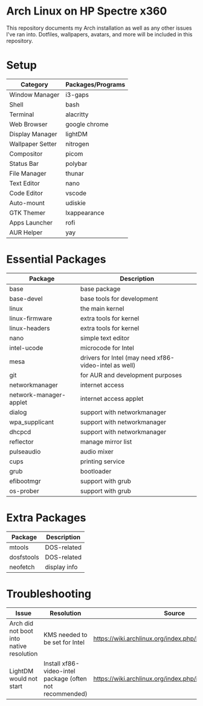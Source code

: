 # Arch Linux on HP Spectre x360
This repository documents my Arch installation as well as any other issues I've ran into. Dotfiles, wallpapers, avatars, and more will be included in this repository.

# Setup
|Category|Packages/Programs|
|--|--|
|Window Manager|i3-gaps|
|Shell|bash|
|Terminal|alacritty|
|Web Browser|google chrome|
|Display Manager|lightDM|
|Wallpaper Setter|nitrogen|
|Compositor|picom|
|Status Bar|polybar|
|File Manager|thunar|
|Text Editor|nano|
|Code Editor|vscode|
|Auto-mount|udiskie|
|GTK Themer|lxappearance|
|Apps Launcher|rofi|
|AUR Helper|yay|

# Essential Packages
|Package|Description|
|--|--|
|base|base package|
|base-devel|base tools for development|
|linux|the main kernel|
|linux-firmware|extra tools for kernel|
|linux-headers|extra tools for kernel|
|nano|simple text editor|
|intel-ucode|microcode for Intel|
|mesa|drivers for Intel (may need xf86-video-intel as well)|
|git|for AUR and development purposes|
|networkmanager|internet access|
|network-manager-applet|internet access applet|
|dialog|support with networkmanager|
|wpa_supplicant|support with networkmanager|
|dhcpcd|support with networkmanager|
|reflector|manage mirror list|
|pulseaudio|audio mixer|
|cups|printing service|
|grub|bootloader|
|efibootmgr|support with grub|
|os-prober|support with grub|

# Extra Packages
|Package|Description|
|--|--|
|mtools|DOS-related|
|dosfstools|DOS-related|
|neofetch|display info|

# Troubleshooting
|Issue|Resolution|Source
|--|--|--|
|Arch did not boot into native resolution|KMS needed to be set for Intel|https://wiki.archlinux.org/index.php/Kernel_mode_setting|
|LightDM would not start|Install xf86-video-intel package (often not recommended)|https://wiki.archlinux.org/index.php/intel_graphics|
